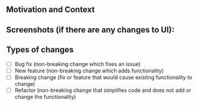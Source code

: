 <!--- Provide a general summary of your changes in the Title above -->

## Motivation and Context
<!--- Why is this change required? What problem does it solve? -->
<!--- If fixing a bug, there should be an issue describing it with steps to reproduce -->
<!--- Please link to the issue here: -->

## Screenshots (if there are any changes to UI):

## Types of changes
<!--- What types of changes does your code introduce? Put an `x` in all the boxes that apply: -->
- [ ] Bug fix (non-breaking change which fixes an issue)
- [ ] New feature (non-breaking change which adds functionality)
- [ ] Breaking change (fix or feature that would cause existing functionality to change)
- [ ] Refactor (non-breaking change that simplifies code and does not add or change the functionality)